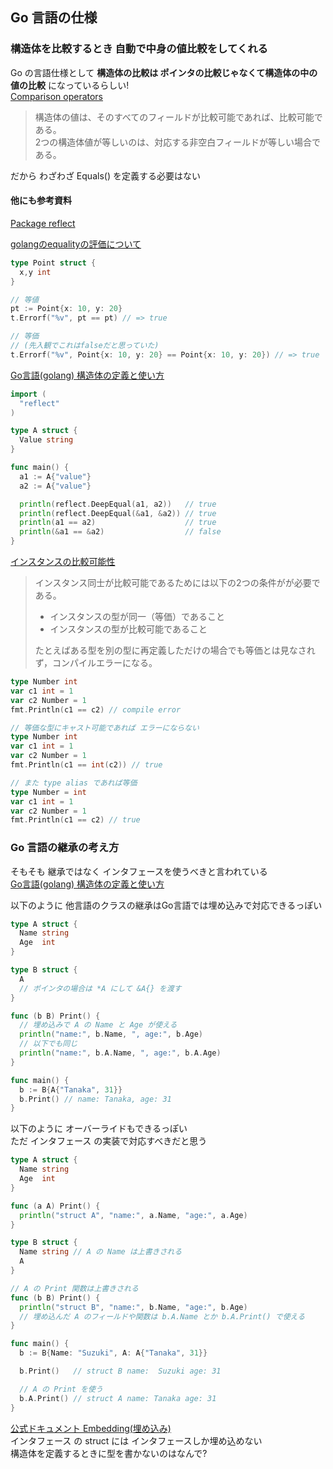 ## Go 言語の仕様
### 構造体を比較するとき 自動で中身の値比較をしてくれる
Go の言語仕様として __構造体の比較は ポインタの比較じゃなくて構造体の中の値の比較__ になっているらしい!  
[Comparison operators](https://go.dev/ref/spec#Comparison_operators)  

>構造体の値は、そのすべてのフィールドが比較可能であれば、比較可能である。  
>2つの構造体値が等しいのは、対応する非空白フィールドが等しい場合である。  

だから わざわざ Equals() を定義する必要はない  

#### 他にも参考資料  
[Package reflect](https://pkg.go.dev/reflect@go1.17.6#DeepEqual)  

[golangのequalityの評価について](https://pod.hatenablog.com/entry/2016/07/30/204357)  

```go
type Point struct {
  x,y int
}

// 等値
pt := Point{x: 10, y: 20}
t.Errorf("%v", pt == pt) // => true

// 等価
// (先入観でこれはfalseだと思っていた)
t.Errorf("%v", Point{x: 10, y: 20} == Point{x: 10, y: 20}) // => true
```

[Go言語(golang) 構造体の定義と使い方](https://golang.hateblo.jp/entry/golang-how-to-use-struct)  

```go
import (
  "reflect"
)

type A struct {
  Value string
}

func main() {
  a1 := A{"value"}
  a2 := A{"value"}

  println(reflect.DeepEqual(a1, a2))   // true
  println(reflect.DeepEqual(&a1, &a2)) // true
  println(a1 == a2)                    // true
  println(&a1 == &a2)                  // false
}
```

[インスタンスの比較可能性](https://text.baldanders.info/golang/comparability/)  
>インスタンス同士が比較可能であるためには以下の2つの条件がが必要である。  
>- インスタンスの型が同一（等価）であること  
>- インスタンスの型が比較可能であること  
>
>たとえばある型を別の型に再定義しただけの場合でも等価とは見なされず，コンパイルエラーになる。  

```go
type Number int
var c1 int = 1
var c2 Number = 1
fmt.Println(c1 == c2) // compile error

// 等価な型にキャスト可能であれば エラーにならない
type Number int
var c1 int = 1
var c2 Number = 1
fmt.Println(c1 == int(c2)) // true

// また type alias であれば等価
type Number = int
var c1 int = 1
var c2 Number = 1
fmt.Println(c1 == c2) // true
```

### Go 言語の継承の考え方
そもそも 継承ではなく インタフェースを使うべきと言われている  
[Go言語(golang) 構造体の定義と使い方](https://golang.hateblo.jp/entry/golang-how-to-use-struct)  

以下のように 他言語のクラスの継承はGo言語では埋め込みで対応できるっぽい  

```go
type A struct {
  Name string
  Age  int
}

type B struct {
  A
  // ポインタの場合は *A にして &A{} を渡す
}

func (b B) Print() {
  // 埋め込みで A の Name と Age が使える
  println("name:", b.Name, ", age:", b.Age)
  // 以下でも同じ
  println("name:", b.A.Name, ", age:", b.A.Age)
}

func main() {
  b := B{A{"Tanaka", 31}}
  b.Print() // name: Tanaka, age: 31
}
```

以下のように オーバーライドもできるっぽい  
ただ インタフェース の実装で対応すべきだと思う  

```go
type A struct {
  Name string
  Age  int
}

func (a A) Print() {
  println("struct A", "name:", a.Name, "age:", a.Age)
}

type B struct {
  Name string // A の Name は上書きされる
  A
}

// A の Print 関数は上書きされる
func (b B) Print() {
  println("struct B", "name:", b.Name, "age:", b.Age)
  // 埋め込んだ A のフィールドや関数は b.A.Name とか b.A.Print() で使える
}

func main() {
  b := B{Name: "Suzuki", A: A{"Tanaka", 31}}

  b.Print()   // struct B name:  Suzuki age: 31

  // A の Print を使う
  b.A.Print() // struct A name: Tanaka age: 31
}
```

[公式ドキュメント Embedding(埋め込み)](https://go.dev/doc/effective_go#embedding)  
インタフェース の struct には インタフェースしか埋め込めない  
構造体を定義するときに型を書かないのはなんで?  
